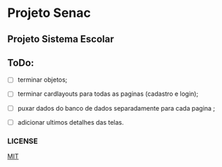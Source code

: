 # Projeto Senac

## Projeto Sistema Escolar



## ToDo:

- [ ] terminar objetos;
- [ ] terminar cardlayouts para todas as paginas (cadastro e login);
- [ ] puxar dados do banco de dados separadamente para cada pagina ;
- [ ] adicionar ultimos detalhes das telas.


### LICENSE

[MIT](https://github.com/GMkonan/Senac-Projeto/blob/master/LICENSE)
